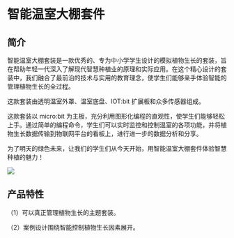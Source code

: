 ﻿---
sidebar_position: 1
sidebar_label: 产品介绍
---

# 智能温室大棚套件

## 简介

智能温室大棚套装是一款优秀的、专为中小学学生设计的模拟植物生长的套装，旨在帮助年轻一代深入了解现代智慧种植业的原理和实际应用。在这个精心设计的套装中，我们融合了最前沿的技术与实用的教育理念，使学生们能够亲手体验智能的管理植物生长的全过程。

这款套装由透明温室外罩、温室底盘、IOT:bit 扩展板和众多传感器组成。

这款套装以 micro:bit 为主板，充分利用图形化编程的直观性，使学生们能够轻松上手。通过简单的编程命令，学生们可以实时监控和控制温室的各项功能，并将植物生长数据传输到物联网平台的看板上，进行进一步的数据分析和分享。

为了明天的绿色未来，让我们的学生们从今天开始，用智能温室大棚套件体验智慧种植的魅力！

![](https://wiki-media-ef.oss-cn-hongkong.aliyuncs.com/docs/microbit/wisdom-life/microbit-smart-greenhouse-kit/images/microbit-smart-greenhouse-kit-index.png)

## 产品特性

（1）可以真正管理植物生长的主题套装。



（2）案例设计围绕智能控制植物生长因素展开。

